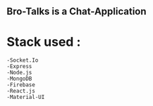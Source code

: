 ## Bro-Talks is a Chat-Application
# Stack used :
    -Socket.Io
    -Express
    -Node.js
    -MongoDB
    -Firebase
    -React.js
    -Material-UI
